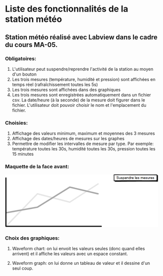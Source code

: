 # Liste des fonctionnalités de la station météo
## Station météo réalisé avec Labview dans le cadre du cours MA-05.

### Obligatoires:

1. L'utilisateur peut suspendre/reprendre l'activité de la station au moyen d'un bouton
1. Les trois mesures (température, humidité et pression) sont affichées en temps réel (rafraîchissement toutes les 5s)
1. Les trois mesures sont affichées dans des graphiques
1. Les trois mesures sont enregistrées automatiquement dans un fichier csv. La date/heure (à la seconde) de la mesure doit figurer dans le fichier. L'utilisateur doit pouvoir choisir le nom et l'emplacement du fichier.


### Choisies:

1. Affichage des valeurs minimum, maximum et moyennes des 3 mesures 
1. Affichage des dates/heures de mesures sur les graphes
1. Permettre de modifier les intervalles de mesure par type. Par exemple: température toutes les 30s, humidité toutes les 30s, pression toutes les 15 minutes

### Maquette de la face avant:
![MaquetteStationMeteo.png](MaquetteStationMeteo.png)

### Choix des graphiques:
1. Waveform chart: on lui envoit les valeurs seules (donc quand elles arrivent) et il affiche les valeurs avec un espace constant.

1. Waveform graph: on lui donne un tableau de valeur et il dessine d'un seul coup.